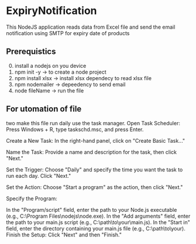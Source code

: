 # ExpiryNotification
This NodeJS application reads data from Excel file and send the email notification using SMTP for expiry date of products

## Prerequistics
0. install a nodejs on you device
1. npm init -y -> to create a node project
2. npm install xlsx -> install xlsx dependecy to read xlsx file
3. npm nodemailer -> depeedency to send email
4. node fileName -> run the file

## For utomation of file 
two make this file run daily 
use the task manager.
Open Task Scheduler: Press Windows + R, type taskschd.msc, and press Enter.

Create a New Task: In the right-hand panel, click on "Create Basic Task..."

Name the Task: Provide a name and description for the task, then click "Next."

Set the Trigger: Choose "Daily" and specify the time you want the task to run each day. Click "Next."

Set the Action: Choose "Start a program" as the action, then click "Next."

Specify the Program:

In the "Program/script" field, enter the path to your Node.js executable (e.g., C:\Program Files\nodejs\node.exe).
In the "Add arguments" field, enter the path to your main.js script (e.g., C:\path\to\your\main.js).
In the "Start in" field, enter the directory containing your main.js file (e.g., C:\path\to\your\).
Finish the Setup: Click "Next" and then "Finish."
